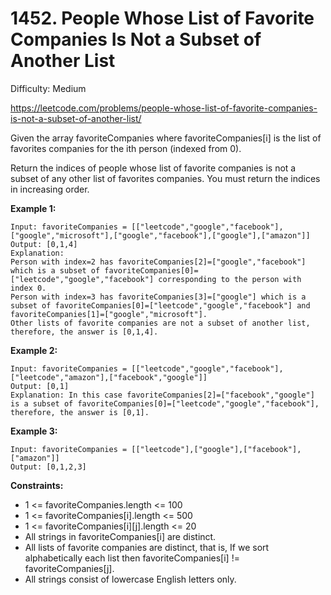 # 1452. People Whose List of Favorite Companies Is Not a Subset of Another List

Difficulty: Medium

https://leetcode.com/problems/people-whose-list-of-favorite-companies-is-not-a-subset-of-another-list/

Given the array favoriteCompanies where favoriteCompanies[i] is the list of favorites companies for the ith person (indexed from 0).

Return the indices of people whose list of favorite companies is not a subset of any other list of favorites companies. You must return the indices in increasing order.

**Example 1:**
```
Input: favoriteCompanies = [["leetcode","google","facebook"],["google","microsoft"],["google","facebook"],["google"],["amazon"]]
Output: [0,1,4] 
Explanation: 
Person with index=2 has favoriteCompanies[2]=["google","facebook"] which is a subset of favoriteCompanies[0]=["leetcode","google","facebook"] corresponding to the person with index 0. 
Person with index=3 has favoriteCompanies[3]=["google"] which is a subset of favoriteCompanies[0]=["leetcode","google","facebook"] and favoriteCompanies[1]=["google","microsoft"]. 
Other lists of favorite companies are not a subset of another list, therefore, the answer is [0,1,4].
```

**Example 2:**
```
Input: favoriteCompanies = [["leetcode","google","facebook"],["leetcode","amazon"],["facebook","google"]]
Output: [0,1] 
Explanation: In this case favoriteCompanies[2]=["facebook","google"] is a subset of favoriteCompanies[0]=["leetcode","google","facebook"], therefore, the answer is [0,1].
```

**Example 3:**
```
Input: favoriteCompanies = [["leetcode"],["google"],["facebook"],["amazon"]]
Output: [0,1,2,3]
```

**Constraints:**

* 1 <= favoriteCompanies.length <= 100
* 1 <= favoriteCompanies[i].length <= 500
* 1 <= favoriteCompanies[i][j].length <= 20
* All strings in favoriteCompanies[i] are distinct.
* All lists of favorite companies are distinct, that is, If we sort alphabetically each list then favoriteCompanies[i] != favoriteCompanies[j].
* All strings consist of lowercase English letters only.

